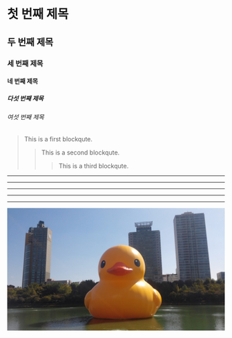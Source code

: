 # 첫 번째 제목
## 두 번째 제목
### 세 번째 제목
#### 네 번째 제목
##### 다섯 번째 제목
###### 여섯 번째 제목 

> This is a first blockqute.
>	> This is a second blockqute.
>	>	> This is a third blockqute.

* * *

***

*****

- - -

---------------------------------------

![Alt text](img.jpg)